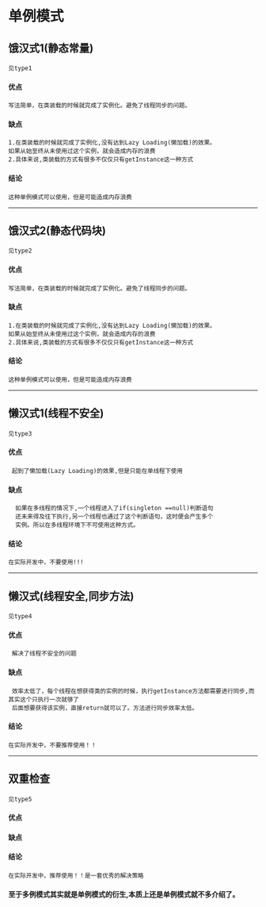 # 单例模式
## 饿汉式1(静态常量)
    见type1
#### 优点
    写法简单，在类装载的时候就完成了实例化。避免了线程同步的问题。
#### 缺点
    1.在类装载的时候就完成了实例化,没有达到Lazy Loading(懒加载)的效果。
    如果从始至终从未使用过这个实例，就会造成内存的浪费
    2.具体来说,类装载的方式有很多不仅仅只有getInstance这一种方式
#### 结论
    这种单例模式可以使用，但是可能造成内存浪费
---------        
## 饿汉式2(静态代码块)    
    见type2
#### 优点
    写法简单，在类装载的时候就完成了实例化。避免了线程同步的问题。
#### 缺点
    1.在类装载的时候就完成了实例化,没有达到Lazy Loading(懒加载)的效果。
    如果从始至终从未使用过这个实例，就会造成内存的浪费
    2.具体来说,类装载的方式有很多不仅仅只有getInstance这一种方式
#### 结论
    这种单例模式可以使用，但是可能造成内存浪费

_______________________________________________________________________

## 懒汉式1(线程不安全)
    见type3
#### 优点
     起到了懒加载(Lazy Loading)的效果,但是只能在单线程下使用
#### 缺点
      如果在多线程的情况下,一个线程进入了if(singleton ==null)判断语句
      还未来得及往下执行,另一个线程也通过了这个判断语句，这时便会产生多个
      实例。所以在多线程环境下不可使用这种方式。
#### 结论
    在实际开发中，不要使用!!!

----------------

## 懒汉式(线程安全,同步方法)
    见type4
#### 优点
     解决了线程不安全的问题
#### 缺点
     效率太低了，每个线程在想获得类的实例的时候，执行getInstance方法都需要进行同步,而其实这个只执行一次就够了
     后面想要获得该实例，直接return就可以了。方法进行同步效率太低。
#### 结论
    在实际开发中，不要推荐使用！！

_______________________________________________

## 双重检查
    见type5
#### 优点
#### 缺点
#### 结论
    在实际开发中，推荐使用！！是一套优秀的解决策略


#### 至于多例模式其实就是单例模式的衍生,本质上还是单例模式就不多介绍了。    